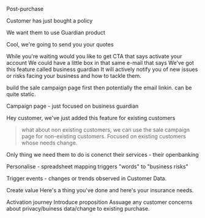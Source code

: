 
Post-purchase

Customer has just bought a policy

We want them to use Guardian product

Cool, we're going to send you your quotes

While you're waiting would you like to get
CTA that says activate your account
We could have a little box in that same e-mail that says
We've got this feature called business guardian
It will actively notify you of new issues or risks facing your business
and how to tackle them.

build the sale campaign page first
then potentially the email linkin.
can be quite static.

Campaign page - just focused on business guardian

Hey customer, we've just added this feature for existing customers
> what about non existing customers, we can use the sale campaign page
for non-existing customers.
Focused on existing customers whose needs change.

Only thing we need them to do is conenct their services - their openbanking

Personalise - spreadsheet mapping triggers "words" to "business risks"

Trigger events - changes or trends observed in Customer Data.

Create value
Here's a thing you've done and here's your insurance needs.

Activation journey
Introduce proposition
Assuage any customer concerns about privacy/buiness data/change to existing purchase.

